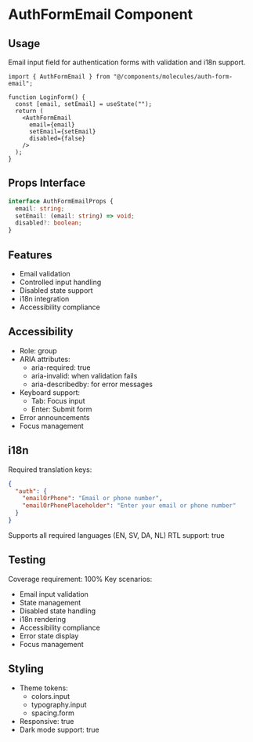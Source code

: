 
# AuthFormEmail Component

## Usage
Email input field for authentication forms with validation and i18n support.

```tsx
import { AuthFormEmail } from "@/components/molecules/auth-form-email";

function LoginForm() {
  const [email, setEmail] = useState("");
  return (
    <AuthFormEmail
      email={email}
      setEmail={setEmail}
      disabled={false}
    />
  );
}
```

## Props Interface
```typescript
interface AuthFormEmailProps {
  email: string;
  setEmail: (email: string) => void;
  disabled?: boolean;
}
```

## Features
- Email validation
- Controlled input handling
- Disabled state support
- i18n integration
- Accessibility compliance

## Accessibility
- Role: group
- ARIA attributes:
  - aria-required: true
  - aria-invalid: when validation fails
  - aria-describedby: for error messages
- Keyboard support:
  - Tab: Focus input
  - Enter: Submit form
- Error announcements
- Focus management

## i18n
Required translation keys:
```json
{
  "auth": {
    "emailOrPhone": "Email or phone number",
    "emailOrPhonePlaceholder": "Enter your email or phone number"
  }
}
```
Supports all required languages (EN, SV, DA, NL)
RTL support: true

## Testing
Coverage requirement: 100%
Key scenarios:
- Email input validation
- State management
- Disabled state handling
- i18n rendering
- Accessibility compliance
- Error state display
- Focus management

## Styling
- Theme tokens:
  - colors.input
  - typography.input
  - spacing.form
- Responsive: true
- Dark mode support: true
